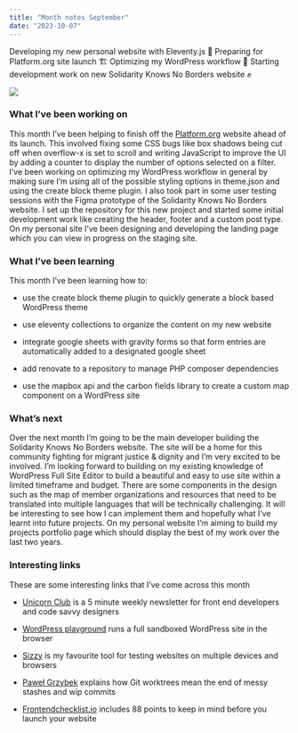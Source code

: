 ```yaml
---
title: "Month notes September"
date: "2023-10-07"
---
```


Developing my new personal website with Eleventy.js 🤖 Preparing for Platform.org site launch 🏗️ Optimizing my WordPress workflow 💼 Starting development work on new Solidarity Knows No Borders website ✊

![](https://media.istockphoto.com/id/182353093/photo/september-pinned-on-noticeboard.jpg?s=612x612&w=0&k=20&c=J7-LuRLG5MpgvOKBOctS7wpsR-qsfEZQstCO1Z0erGE=)

### What I’ve been working on
This month I’ve been helping to finish off the [Platform.org](https://platformlondon.org/) website ahead of its launch. This involved fixing some CSS bugs like box shadows being cut off when overflow-x is set to scroll and writing JavaScript to improve the UI by adding a counter to display the number of options selected on a filter. I’ve been working on optimizing my WordPress workflow in general by making sure I’m using all of the possible styling options in theme.json and using the create block theme plugin. I also took part in some user testing sessions with the Figma prototype of the Solidarity Knows No Borders website. I set up the repository for this new project and started some initial development work like creating the header, footer and a custom post type. On my personal site I’ve been designing and developing the landing page which you can view in progress on the staging site.

###  What I’ve been learning
This month I’ve been learning how to:
- use the create block theme plugin to quickly generate a block based WordPress theme 

- use eleventy collections to organize the content on my new website

- integrate google sheets with gravity forms so that form entries are automatically added to a designated google sheet

- add renovate to a repository to manage PHP composer dependencies 

- use the mapbox api and the carbon fields library to create a custom map component on a WordPress site

### What’s next
Over the next month I’m going to be the main developer building the Solidarity Knows No Borders website. The site will be a home for this community fighting for migrant justice & dignity and I’m very excited to be involved. I’m looking forward to building on my existing knowledge of WordPress Full Site Editor to build a beautiful and easy to use site within a limited timeframe and budget. There are some components in the design such as the map of member organizations and resources that need to be translated into multiple languages that will be technically challenging. It will be interesting to see how I can implement them and hopefully what I’ve learnt into future projects. On my personal website I’m aiming to build my projects portfolio page which should display the best of my work over the last two years.

### Interesting links

These are some interesting links that I’ve come across this month
- [Unicorn Club](https://unicornclub.dev/) is a 5 minute weekly newsletter for front end developers and code savvy designers

- [WordPress playground](https://playground.wordpress.net/) runs a full sandboxed WordPress site in the browser

- [Sizzy](https://sizzy.co/) is my favourite tool for testing websites on multiple devices and browsers 

- [Paweł Grzybek](https://pawelgrzybek.com/working-with-git-worktrees/) explains how Git worktrees mean the end of messy stashes and wip commits

- [Frontendchecklist.io](https://frontendchecklist.io/) includes 88 points to keep in mind before you launch your website



